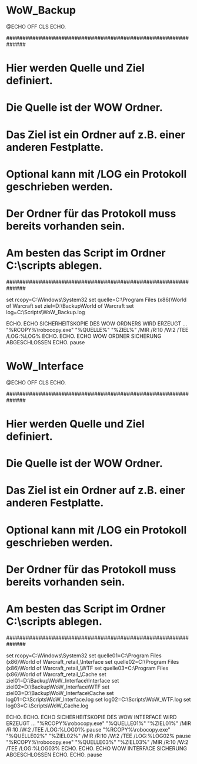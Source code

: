 # WoW_Backup
@ECHO OFF
CLS
ECHO.

##############################################################
# Hier werden Quelle und Ziel definiert.                     # 
# Die Quelle ist der WOW Ordner.                             #
# Das Ziel ist ein Ordner auf z.B. einer anderen Festplatte. #
# Optional kann mit /LOG ein Protokoll geschrieben werden.   #
# Der Ordner für das Protokoll muss bereits vorhanden sein.  #
# Am besten das Script im Ordner C:\scripts ablegen.         #
##############################################################

set rcopy=C:\Windows\System32
set quelle=C:\Program Files (x86)\World of Warcraft
set ziel=D:\Backup\World of Warcraft
set log=C:\Scripts\WoW_Backup.log

ECHO.
ECHO SICHERHEITSKOPIE DES WOW ORDNERS WIRD ERZEUGT ...
"%RCOPY%\robocopy.exe" "%QUELLE%" "%ZIEL%" /MIR /R:10 /W:2 /TEE /LOG:%LOG%
ECHO.
ECHO.
ECHO WOW ORDNER SICHERUNG ABGESCHLOSSEN
ECHO.
pause

# WoW_Interface
@ECHO OFF
CLS
ECHO.

##############################################################
# Hier werden Quelle und Ziel definiert.                     # 
# Die Quelle ist der WOW Ordner.                             #
# Das Ziel ist ein Ordner auf z.B. einer anderen Festplatte. #
# Optional kann mit /LOG ein Protokoll geschrieben werden.   #
# Der Ordner für das Protokoll muss bereits vorhanden sein.  #
# Am besten das Script im Ordner C:\scripts ablegen.         #
##############################################################

set rcopy=C:\Windows\System32
set quelle01=C:\Program Files (x86)\World of Warcraft\_retail_\Interface
set quelle02=C:\Program Files (x86)\World of Warcraft\_retail_\WTF
set quelle03=C:\Program Files (x86)\World of Warcraft\_retail_\Cache
set ziel01=D:\Backup\WoW_Interface\Interface
set ziel02=D:\Backup\WoW_Interface\WTF
set ziel03=D:\Backup\WoW_Interface\Cache
set log01=C:\Scripts\WoW_Interface.log
set log02=C:\Scripts\WoW_WTF.log
set log03=C:\Scripts\WoW_Cache.log

ECHO.
ECHO.
ECHO SICHERHEITSKOPIE DES WOW INTERFACE WIRD ERZEUGT ...
"%RCOPY%\robocopy.exe" "%QUELLE01%" "%ZIEL01%" /MIR /R:10 /W:2 /TEE /LOG:%LOG01%
pause
"%RCOPY%\robocopy.exe" "%QUELLE02%" "%ZIEL02%" /MIR /R:10 /W:2 /TEE /LOG:%LOG02%
pause
"%RCOPY%\robocopy.exe" "%QUELLE03%" "%ZIEL03%" /MIR /R:10 /W:2 /TEE /LOG:%LOG03%
ECHO.
ECHO.
ECHO WOW INTERFACE SICHERUNG ABGESCHLOSSEN
ECHO.
ECHO.
pause
